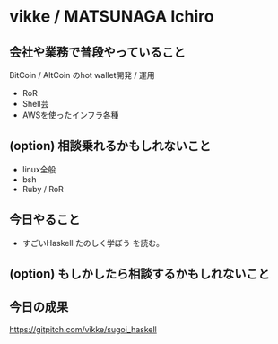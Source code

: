 # vikke / MATSUNAGA Ichiro

## 会社や業務で普段やっていること

BitCoin / AltCoin のhot wallet開発 / 運用

* RoR
* Shell芸
* AWSを使ったインフラ各種

## (option) 相談乗れるかもしれないこと

* linux全般
* bsh
* Ruby / RoR

## 今日やること

* すごいHaskell たのしく学ぼう を読む。

## (option) もしかしたら相談するかもしれないこと

## 今日の成果

https://gitpitch.com/vikke/sugoi_haskell

